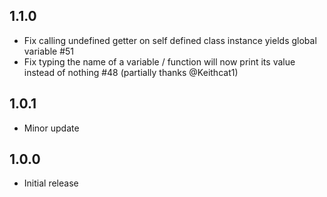## 1.1.0

* Fix calling undefined getter on self defined class instance yields global variable #51
* Fix typing the name of a variable / function will now print its value instead of nothing #48 (partially thanks @Keithcat1)

## 1.0.1

* Minor update

## 1.0.0

* Initial release


